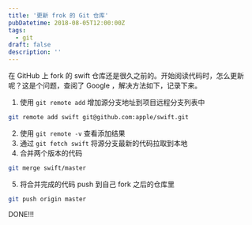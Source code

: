 ```yaml
---
title: '更新 frok 的 Git 仓库'
pubDatetime: 2018-08-05T12:00:00Z
tags:
  - git
draft: false
description: ''
---
```


在 GitHub 上 fork 的 swift 仓库还是很久之前的。开始阅读代码时，怎么更新呢？这是个问题，查阅了 Google ，解决方法如下，记录下来。

1. 使用 `git remote add` 增加源分支地址到项目远程分支列表中

```bash
git remote add swift git@github.com:apple/swift.git
```

2. 使用 `git remote -v` 查看添加结果
3. 通过 `git fetch swift` 将源分支最新的代码拉取到本地
4. 合并两个版本的代码

```bash
git merge swift/master
```

5. 将合并完成的代码 push 到自己 fork 之后的仓库里

```bash
git push origin master
```

DONE!!!

